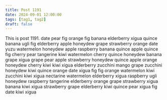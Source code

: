 ```yaml
---
title: Post 1191
date: 2024-09-01 12:00:00
tags: [tag1, tag2]
draft: false
---
```

This is post 1191.
date
pear
fig
orange
fig
banana
elderberry
xigua
quince
banana
ugli
fig
elderberry
apple
honeydew
grape
strawberry
orange
date
yuzu
watermelon
honeydew
apple
raspberry
banana
quince
apple
quince
fig
cherry
pear
tangerine
kiwi
watermelon
cherry
quince
honeydew
banana
grape
xigua
grape
pear
apple
strawberry
honeydew
quince
apple
orange
honeydew
cherry
kiwi
kiwi
xigua
elderberry
zucchini
mango
grape
zucchini
honeydew
kiwi
quince
orange
date
xigua
fig
fig
orange
watermelon
kiwi
zucchini
kiwi
xigua
nectarine
watermelon
elderberry
xigua
raspberry
ugli
honeydew
raspberry
tangerine
elderberry
orange
grape
strawberry
xigua
banana
kiwi
xigua
strawberry
grape
elderberry
kiwi
quince
pear
xigua
fig
date
kiwi
xigua
